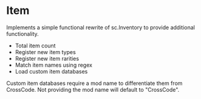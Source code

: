 # Item
Implements a simple functional rewrite of sc.Inventory to provide additional functionality.

- Total item count
- Register new item types
- Register new item rarities
- Match item names using regex
- Load custom item databases

Custom item databases require a mod name to differentiate them from CrossCode. Not providing the mod name will default to "CrossCode".